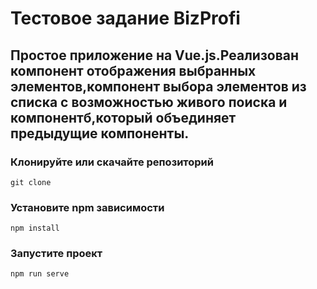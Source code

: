 # Тестовое задание BizProfi

## Простое приложение на Vue.js.Реализован компонент отображения выбранных элементов,компонент выбора элементов из списка с возможностью живого поиска и компонентб,который объединяет предыдущие компоненты.

### Клонируйте или скачайте репозиторий

```
git clone
```

### Установите npm зависимости

```
npm install
```

### Запустите проект

```
npm run serve
```
